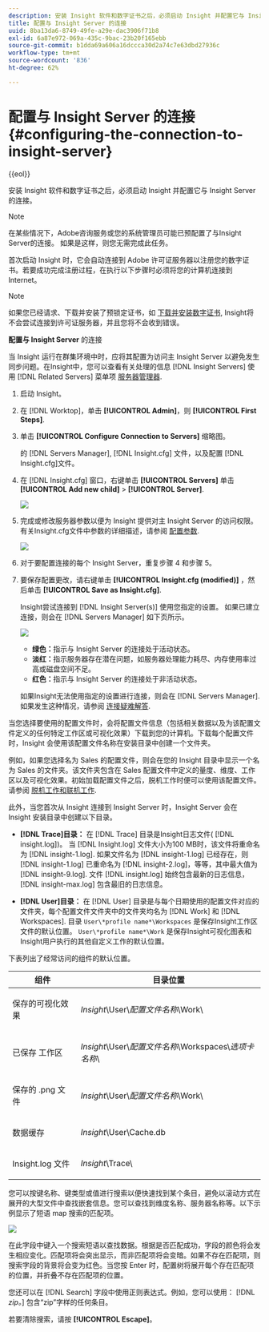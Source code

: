 ```yaml
---
description: 安装 Insight 软件和数字证书之后，必须启动 Insight 并配置它与 Insight Server 的连接。
title: 配置与 Insight Server 的连接
uuid: 8ba13da6-8749-49fe-a29e-dac3906f71b8
exl-id: 6a87e972-069a-435c-9bac-23b20f165ebb
source-git-commit: b1dda69a606a16dccca30d2a74c7e63dbd27936c
workflow-type: tm+mt
source-wordcount: '836'
ht-degree: 62%

---
```


# 配置与 Insight Server 的连接{#configuring-the-connection-to-insight-server}

{{eol}}

安装 Insight 软件和数字证书之后，必须启动 Insight 并配置它与 Insight Server 的连接。

>[!NOTE]
>
>在某些情况下，Adobe咨询服务或您的系统管理员可能已预配置了与Insight Server的连接。 如果是这样，则您无需完成此任务。

首次启动 Insight 时，它会自动连接到 Adobe 许可证服务器以注册您的数字证书。若要成功完成注册过程，在执行以下步骤时必须将您的计算机连接到 Internet。

>[!NOTE]
>
>如果您已经请求、下载并安装了预锁定证书，如 [下载并安装数字证书](../../../home/c-install-insight/install-setup/c-dgtl-crtf.md#topic-fed3b44e472c4e4ca6dd5852af14cdb9), Insight将不会尝试连接到许可证服务器，并且您将不会收到错误。

**配置与 Insight Server** 的连接

当 Insight 运行在群集环境中时，应将其配置为访问主 Insight Server 以避免发生同步问题。在Insight中，您可以查看有关处理的信息 [!DNL Insight Servers] 使用 [!DNL Related Servers] 菜单项 [服务器管理器](https://experienceleague.adobe.com/docs/data-workbench/using/client/admin-ui/c-svrs-mgr.html).

1. 启动 Insight。
1. 在 [!DNL Worktop]，单击 **[!UICONTROL Admin]**，则 **[!UICONTROL First Steps]**.

1. 单击 **[!UICONTROL Configure Connection to Servers]** 缩略图。

   的 [!DNL Servers Manager], [!DNL Insight.cfg] 文件，以及配置 [!DNL Insight.cfg]文件。

1. 在 [!DNL Insight.cfg] 窗口，右键单击 **[!UICONTROL Servers]** 单击 **[!UICONTROL Add new child]** > **[!UICONTROL Server]**.

   ![](assets/cfg_Workstation_AddChild.png)

1. 完成或修改服务器参数以便为 Insight 提供对主 Insight Server 的访问权限。有关Insight.cfg文件中参数的详细描述，请参阅 [配置参数](https://experienceleague.adobe.com/docs/data-workbench/using/client/c-insght-config-param.html).

   ![](assets/cfg_Workstation_AddServer.png)

1. 对于要配置连接的每个 Insight Server，重复步骤 4 和步骤 5。
1. 要保存配置更改，请右键单击 **[!UICONTROL Insight.cfg (modified)]** ，然后单击 **[!UICONTROL Save as Insight.cfg]**.

   Insight尝试连接到 [!DNL Insight Server(s)] 使用您指定的设置。 如果已建立连接，则会在 [!DNL Servers Manager] 如下页所示。

   ![](assets/vis_SysStat_RedGreenDots.png)

   * **绿色：**&#x200B;指示与 Insight Server 的连接处于活动状态。
   * **淡红：**&#x200B;指示服务器存在潜在问题，如服务器处理能力耗尽、内存使用率过高或磁盘空间不足。
   * **红色：**&#x200B;指示与 Insight Server 的连接处于非活动状态。

   如果Insight无法使用指定的设置进行连接，则会在 [!DNL Servers Manager]. 如果发生这种情况，请参阅 [连接疑难解答](../../../home/c-install-insight/install-setup/t-conn-trbsh.md#task-034e588c5ce04c4a8f6d0097364d3b2b).

<!--
c_dir_crt_setup.xml
-->

当您选择要使用的配置文件时，会将配置文件信息（包括相关数据以及为该配置文件定义的任何特定工作区或可视化效果）下载到您的计算机。下载每个配置文件时，Insight 会使用该配置文件名称在安装目录中创建一个文件夹。

例如，如果您选择名为 Sales 的配置文件，则会在您的 Insight 目录中显示一个名为 Sales 的文件夹。该文件夹包含在 Sales 配置文件中定义的量度、维度、工作区以及可视化效果。初始加载配置文件之后，脱机工作时便可以使用该配置文件。请参阅 [脱机工作和联机工作](https://experienceleague.adobe.com/docs/data-workbench/using/client/c-off-on.html).

此外，当您首次从 Insight 连接到 Insight Server 时，Insight Server 会在 Insight 安装目录中创建以下目录。

* **[!DNL Trace]目录：** 在 [!DNL Trace] 目录是Insight日志文件( [!DNL insight.log])。 当 [!DNL Insight.log] 文件大小为100 MB时，该文件将重命名为 [!DNL insight-1.log]. 如果文件名为 [!DNL insight-1.log] 已经存在，则 [!DNL insight-1.log] 已重命名为 [!DNL insight-2.log]，等等，其中最大值为 [!DNL insight-9.log]. 文件 [!DNL insight.log] 始终包含最新的日志信息，[!DNL insight-max.log] 包含最旧的日志信息。

* **[!DNL User]目录：** 在 [!DNL User] 目录是与每个日期使用的配置文件对应的文件夹，每个配置文件文件夹中的文件夹均名为 [!DNL Work] 和 [!DNL Workspaces]. 目录 `User\*profile name*\Workspaces` 是保存Insight工作区文件的默认位置。 `User\*profile name*\Work` 是保存Insight可视化图表和Insight用户执行的其他自定义工作的默认位置。

下表列出了经常访问的组件的默认位置。

<table id="table_0254A8C25AF5400F89F87A242746D07E"> 
 <thead> 
  <tr> 
   <th colname="col1" class="entry"> 组件 </th> 
   <th colname="col2" class="entry"> 目录位置 </th> 
  </tr>
 </thead>
 <tbody> 
  <tr> 
   <td colname="col1"> <p>保存的可视化效果 </p> </td> 
   <td colname="col2"> <p><i>Insight</i>\User\<i>配置文件名称</i>\Work\ </p> </td> 
  </tr> 
  <tr> 
   <td colname="col1"> <p>已保存 <span class="wintitle"> 工作区</span> </p> </td> 
   <td colname="col2"> <p><i>Insight</i>\User\<i>配置文件名称</i>\Workspaces\<i>选项卡名称</i>\ </p> </td> 
  </tr> 
  <tr> 
   <td colname="col1"> <p>保存的 <span class="filepath">.png</span> 文件 </p> </td> 
   <td colname="col2"> <p><i>Insight</i>\User\<i>配置文件名称</i>\Work\ </p> </td> 
  </tr> 
  <tr> 
   <td colname="col1"> <p>数据缓存 </p> </td> 
   <td colname="col2"> <p><i>Insight</i>\User\Cache.db </p> </td> 
  </tr> 
  <tr> 
   <td colname="col1"> <p><span class="filepath"> Insight.log</span> 文件 </p> </td> 
   <td colname="col2"> <p><i>Insight</i>\Trace\ </p> </td> 
  </tr> 
 </tbody> 
</table>

<!--
c_config_file_ent.xml
-->

您可以按键名称、键类型或值进行搜索以便快速找到某个条目，避免以滚动方式在展开的大型文件中查找嵌套信息。您可以查找到维度名称、服务器名称等。以下示例显示了短语 map 搜索的匹配项。

![](assets/cfg_search.PNG)

在此字段中键入一个搜索短语以查找数据。根据是否匹配成功，字段的颜色将会发生相应变化。匹配项将会突出显示，而非匹配项将会变暗。如果不存在匹配项，则搜索字段的背景将会变为红色。当您按 Enter 时，配置树将展开每个存在匹配项的位置，并折叠不存在匹配项的位置。

您还可以在 [!DNL Search] 字段中使用正则表达式。例如，您可以使用： [!DNL *zip。*] 包含“zip”字样的任何条目。

若要清除搜索，请按 **[!UICONTROL Escape]**。
